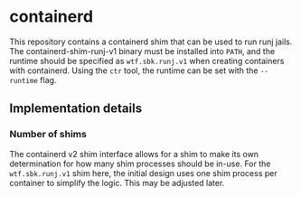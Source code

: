 # containerd

This repository contains a containerd shim that can be used to run runj jails.
The containerd-shim-runj-v1 binary must be installed into `PATH`, and the
runtime should be specified as `wtf.sbk.runj.v1` when creating containers with
containerd.  Using the `ctr` tool, the runtime can be set with the `--runtime`
flag.

## Implementation details

### Number of shims
The containerd v2 shim interface allows for a shim to make its own determination
for how many shim processes should be in-use.  For the `wtf.sbk.runj.v1` shim
here, the initial design uses one shim process per container to simplify the
logic.  This may be adjusted later.
